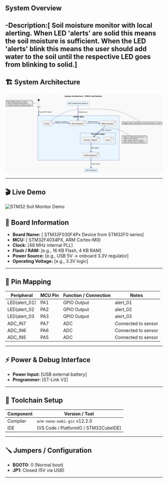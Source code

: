 ## System Overview
-**Description:**[ Soil moisture monitor with local alerting. When LED 'alerts' are solid 
                   this means the soil moisture is sufficient. When the LED 'alerts' blink
                   this means the user should add water to the soil until the respective LED
                   goes from blinking to solid.]
---

## 🏗️ System Architecture

![System Architecture](docs/plant_monitor_blockflow.png)

---

## 🎬 Live Demo

![STM32 Soil Monitor Demo](docs/soil_monitor_gif.GIF)


## 🧭 Board Information
- **Board Name:** [ STM32F030F4Px Device from STM32F0 series]
- **MCU:** [ STM32F4034PX, ARM Cortex-M0]
- **Clock:** [48 MHz internal PLL]
- **Flash / RAM:** [e.g., 16 KB Flash, 4 KB RAM]
- **Power Source:** [e.g., USB 5V → onboard 3.3V regulator]
- **Operating Voltage:** [e.g., 3.3V logic]

---

## 🔌 Pin Mapping

| Peripheral | MCU Pin | Function / Connection | Notes |
|-------------|----------|----------------------|--------|
|LED(alert_01)| PA1      | GPIO Output          | alert_01 |
|LED(alert_02 | PA2      | GPIO Output			| alert_02 |
|LED(alert_03 | PA3      | GPIO Output          | alert_03 |
|ADC_IN7      | PA7      | ADC                  | Connected to sensor |
|ADC_IN6      | PA6      | ADC                  | Connected to sensor |
|ADC_IN5      | PA5      | ADC                  | Connected to sensor |


---

## ⚡ Power & Debug Interface
- **Power Input:** [USB external battery]
- **Programmer:** [ST-Link V2]
---

## 🧰 Toolchain Setup
| Component | Version / Tool |
|------------|----------------|
| Compiler | `arm-none-eabi-gcc` v12.2.0 |
| IDE | [VS Code / PlatformIO / STM32CubeIDE] |
---

## 🪛 Jumpers / Configuration
- **BOOT0:** 0 (Normal boot)
- **JP1:** Closed (5V via USB)
---



